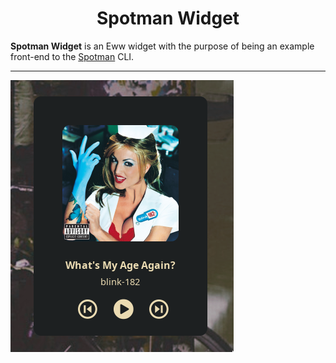 <h1 align=center>Spotman Widget</h1>

**Spotman Widget** is an Eww widget with the purpose of being an example front-end to the [Spotman](https://gitlab.com/EndowTheGreat/spotman) CLI.

----

<img src="assets/example.png"/>
